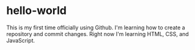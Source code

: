 # hello-world

This is my first time officially using Github. I'm learning how to create a repository and commit changes. Right now I'm learning HTML, CSS, and JavaScript.
